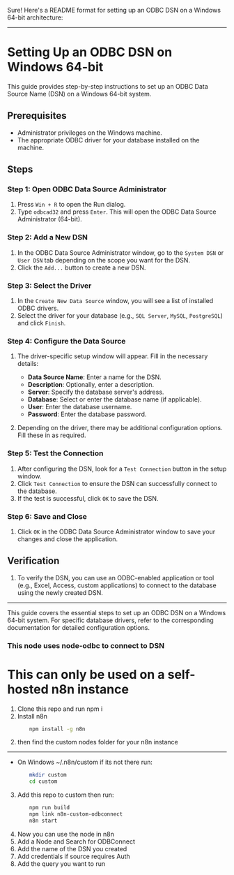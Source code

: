 Sure! Here's a README format for setting up an ODBC DSN on a Windows 64-bit architecture:

---

# Setting Up an ODBC DSN on Windows 64-bit

This guide provides step-by-step instructions to set up an ODBC Data Source Name (DSN) on a Windows 64-bit system.

## Prerequisites

- Administrator privileges on the Windows machine.
- The appropriate ODBC driver for your database installed on the machine.

## Steps

### Step 1: Open ODBC Data Source Administrator

1. Press `Win + R` to open the Run dialog.
2. Type `odbcad32` and press `Enter`. This will open the ODBC Data Source Administrator (64-bit).

### Step 2: Add a New DSN

1. In the ODBC Data Source Administrator window, go to the `System DSN` or `User DSN` tab depending on the scope you want for the DSN.
2. Click the `Add...` button to create a new DSN.

### Step 3: Select the Driver

1. In the `Create New Data Source` window, you will see a list of installed ODBC drivers.
2. Select the driver for your database (e.g., `SQL Server`, `MySQL`, `PostgreSQL`) and click `Finish`.

### Step 4: Configure the Data Source

1. The driver-specific setup window will appear. Fill in the necessary details:
   - **Data Source Name**: Enter a name for the DSN.
   - **Description**: Optionally, enter a description.
   - **Server**: Specify the database server's address.
   - **Database**: Select or enter the database name (if applicable).
   - **User**: Enter the database username.
   - **Password**: Enter the database password.

2. Depending on the driver, there may be additional configuration options. Fill these in as required.

### Step 5: Test the Connection

1. After configuring the DSN, look for a `Test Connection` button in the setup window.
2. Click `Test Connection` to ensure the DSN can successfully connect to the database.
3. If the test is successful, click `OK` to save the DSN.

### Step 6: Save and Close

1. Click `OK` in the ODBC Data Source Administrator window to save your changes and close the application.

## Verification

1. To verify the DSN, you can use an ODBC-enabled application or tool (e.g., Excel, Access, custom applications) to connect to the database using the newly created DSN.

---

This guide covers the essential steps to set up an ODBC DSN on a Windows 64-bit system. For specific database drivers, refer to the corresponding documentation for detailed configuration options.

### This node uses node-odbc to connect to DSN ###
# This can only be used on a self-hosted n8n instance
1. Clone this repo and run npm i
2. Install n8n 
```bash
       npm install -g n8n 
```
2. then find the custom nodes folder for your n8n instance
---
- On Windows ~/.n8n/custom if its not there run:
```bash
       mkdir custom
       cd custom
```
3. Add this repo to custom then run:
```bash
       npm run build
       npm link n8n-custom-odbconnect
       n8n start
```
4. Now you can use the node in n8n
5. Add a Node and Search for ODBConnect
6. Add the name of the DSN you created
7. Add credentials if source requires Auth
8. Add the query you want to run